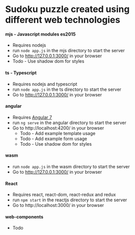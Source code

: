# Sudoku puzzle created using different web technologies

#### mjs - Javascript modules es2015
* Requires nodejs
* run `node app.js` in the mjs directory to start the server
* Go to http://127.0.0.1:3000/ in your browser
* Todo - Use shadow dom for styles

#### ts - Typescript
* Requires nodejs and typescript
* run `node app.js` in the ts directory to start the server
* Go to http://127.0.0.1:3000/ in your browser

#### angular
* Requires [Angular 7](https://angular.io/)
* run `ng serve` in the angular directory to start the server
* Go to http://localhost:4200/ in your browser
    * Todo - Add example template usage
    * Todo - Add example form usage
    * Todo - Use shadow dom for styles

#### wasm
* run `node app.js` in the wasm directory to start the server
* Go to http://127.0.0.1:3000/ in your browser

#### React
* Requires react, react-dom, react-redux and redux
* run `npm start` in the reactjs directory to start the server
* Go to http://localhost:3000/ in your browser

#### web-components
* Todo




